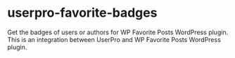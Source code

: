 # userpro-favorite-badges
Get the badges of users or authors for WP Favorite Posts WordPress plugin. This is an integration between UserPro and WP Favorite Posts WordPress plugin.
